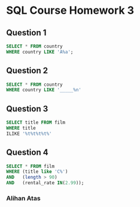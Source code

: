 # SQL Course Homework 3

## Question 1

```sql
SELECT * FROM country 
WHERE country LIKE 'A%a';
```

## Question 2

```sql
SELECT * FROM country
WHERE country LIKE '_____%n'
```

## Question 3

```sql
SELECT title FROM film  
WHERE title 
ILIKE '%t%t%t%t%'
```

## Question 4

```sql
SELECT * FROM film  
WHERE (title like 'C%')
AND   (length > 90)
AND   (rental_rate IN(2.99));
```



### Alihan Atas

